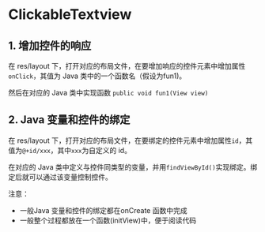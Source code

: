 # ClickableTextview

## 1. 增加控件的响应

在 res/layout 下，打开对应的布局文件，在要增加响应的控件元素中增加属性`onClick`，其值为 Java 类中的一个函数名（假设为fun1)。

然后在对应的 Java 类中实现函数 `public void fun1(View view)`

## 2. Java 变量和控件的绑定

在 res/layout 下，打开对应的布局文件，在要绑定的控件元素中增加属性`id`，其值为`@+id/xxx`，其中`xxx`为自定义的 id。

在对应的 Java 类中定义与控件同类型的变量，并用`findViewById()`实现绑定。绑定后就可以通过该变量控制控件。

注意：

- 一般Java 变量和控件的绑定都在onCreate 函数中完成
- 一般整个过程都放在一个函数(initView)中，便于阅读代码
